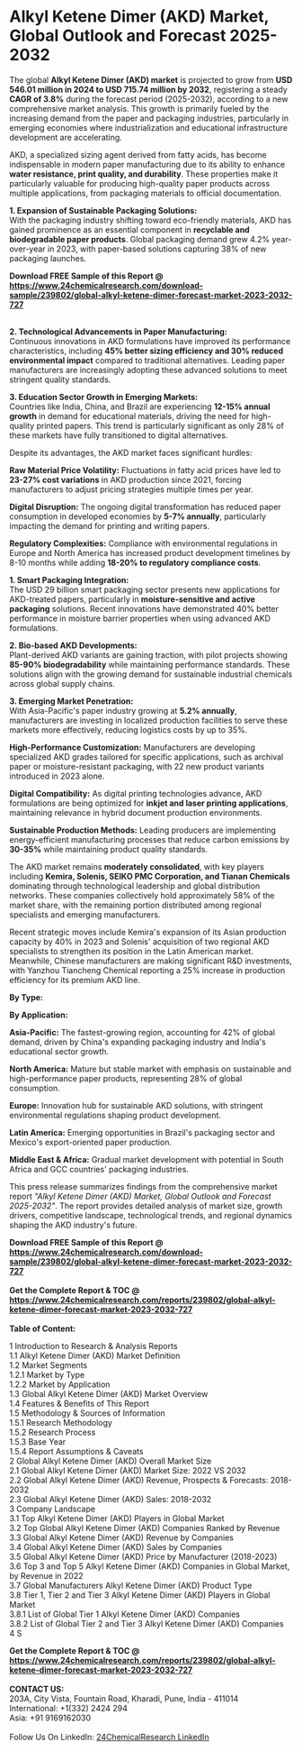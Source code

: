 <h1>Alkyl Ketene Dimer (AKD) Market, Global Outlook and Forecast 2025-2032</h1><p>The global <strong>Alkyl Ketene Dimer (AKD) market</strong> is projected to grow from <strong>USD 546.01 million in 2024 to USD 715.74 million by 2032</strong>, registering a steady <strong>CAGR of 3.8%</strong> during the forecast period (2025-2032), according to a new comprehensive market analysis. This growth is primarily fueled by the increasing demand from the paper and packaging industries, particularly in emerging economies where industrialization and educational infrastructure development are accelerating.</p><p>AKD, a specialized sizing agent derived from fatty acids, has become indispensable in modern paper manufacturing due to its ability to enhance <strong>water resistance, print quality, and durability</strong>. These properties make it particularly valuable for producing high-quality paper products across multiple applications, from packaging materials to official documentation.</p><p><strong>1. Expansion of Sustainable Packaging Solutions:</strong><br>
With the packaging industry shifting toward eco-friendly materials, AKD has gained prominence as an essential component in <strong>recyclable and biodegradable paper products</strong>. Global packaging demand grew 4.2% year-over-year in 2023, with paper-based solutions capturing 38% of new packaging launches.</p><div><b>Download FREE Sample of this Report @ 
            <a href="https://www.24chemicalresearch.com/download-sample/239802/global-alkyl-ketene-dimer-forecast-market-2023-2032-727">
            https://www.24chemicalresearch.com/download-sample/239802/global-alkyl-ketene-dimer-forecast-market-2023-2032-727</a></b></div><br><p><strong>2. Technological Advancements in Paper Manufacturing:</strong><br>
Continuous innovations in AKD formulations have improved its performance characteristics, including <strong>45% better sizing efficiency and 30% reduced environmental impact</strong> compared to traditional alternatives. Leading paper manufacturers are increasingly adopting these advanced solutions to meet stringent quality standards.</p><p><strong>3. Education Sector Growth in Emerging Markets:</strong><br>
Countries like India, China, and Brazil are experiencing <strong>12-15% annual growth</strong> in demand for educational materials, driving the need for high-quality printed papers. This trend is particularly significant as only 28% of these markets have fully transitioned to digital alternatives.</p><p>Despite its advantages, the AKD market faces significant hurdles:</p><p><strong>Raw Material Price Volatility:</strong> Fluctuations in fatty acid prices have led to <strong>23-27% cost variations</strong> in AKD production since 2021, forcing manufacturers to adjust pricing strategies multiple times per year.</p><p><strong>Digital Disruption:</strong> The ongoing digital transformation has reduced paper consumption in developed economies by <strong>5-7% annually</strong>, particularly impacting the demand for printing and writing papers.</p><p><strong>Regulatory Complexities:</strong> Compliance with environmental regulations in Europe and North America has increased product development timelines by 8-10 months while adding <strong>18-20% to regulatory compliance costs</strong>.</p><p><strong>1. Smart Packaging Integration:</strong><br>
The USD 29 billion smart packaging sector presents new applications for AKD-treated papers, particularly in <strong>moisture-sensitive and active packaging</strong> solutions. Recent innovations have demonstrated 40% better performance in moisture barrier properties when using advanced AKD formulations.</p><p><strong>2. Bio-based AKD Developments:</strong><br>
Plant-derived AKD variants are gaining traction, with pilot projects showing <strong>85-90% biodegradability</strong> while maintaining performance standards. These solutions align with the growing demand for sustainable industrial chemicals across global supply chains.</p><p><strong>3. Emerging Market Penetration:</strong><br>
With Asia-Pacific's paper industry growing at <strong>5.2% annually</strong>, manufacturers are investing in localized production facilities to serve these markets more effectively, reducing logistics costs by up to 35%.</p><p><strong>High-Performance Customization:</strong> Manufacturers are developing specialized AKD grades tailored for specific applications, such as archival paper or moisture-resistant packaging, with 22 new product variants introduced in 2023 alone.</p><p><strong>Digital Compatibility:</strong> As digital printing technologies advance, AKD formulations are being optimized for <strong>inkjet and laser printing applications</strong>, maintaining relevance in hybrid document production environments.</p><p><strong>Sustainable Production Methods:</strong> Leading producers are implementing energy-efficient manufacturing processes that reduce carbon emissions by <strong>30-35%</strong> while maintaining product quality standards.</p><p>The AKD market remains <strong>moderately consolidated</strong>, with key players including <strong>Kemira, Solenis, SEIKO PMC Corporation, and Tianan Chemicals</strong> dominating through technological leadership and global distribution networks. These companies collectively hold approximately 58% of the market share, with the remaining portion distributed among regional specialists and emerging manufacturers.</p><p>Recent strategic moves include Kemira's expansion of its Asian production capacity by 40% in 2023 and Solenis' acquisition of two regional AKD specialists to strengthen its position in the Latin American market. Meanwhile, Chinese manufacturers are making significant R&amp;D investments, with Yanzhou Tiancheng Chemical reporting a 25% increase in production efficiency for its premium AKD line.</p><p><strong>By Type:</strong></p><p><strong>By Application:</strong></p><p><strong>Asia-Pacific:</strong> The fastest-growing region, accounting for 42% of global demand, driven by China's expanding packaging industry and India's educational sector growth.</p><p><strong>North America:</strong> Mature but stable market with emphasis on sustainable and high-performance paper products, representing 28% of global consumption.</p><p><strong>Europe:</strong> Innovation hub for sustainable AKD solutions, with stringent environmental regulations shaping product development.</p><p><strong>Latin America:</strong> Emerging opportunities in Brazil's packaging sector and Mexico's export-oriented paper production.</p><p><strong>Middle East &amp; Africa:</strong> Gradual market development with potential in South Africa and GCC countries' packaging industries.</p><p>This press release summarizes findings from the comprehensive market report <em>"Alkyl Ketene Dimer (AKD) Market, Global Outlook and Forecast 2025-2032"</em>. The report provides detailed analysis of market size, growth drivers, competitive landscape, technological trends, and regional dynamics shaping the AKD industry's future.</p><div><b>Download FREE Sample of this Report @ 
            <a href="https://www.24chemicalresearch.com/download-sample/239802/global-alkyl-ketene-dimer-forecast-market-2023-2032-727">
            https://www.24chemicalresearch.com/download-sample/239802/global-alkyl-ketene-dimer-forecast-market-2023-2032-727</a></b></div><br><div><b>Get the Complete Report & TOC @ 
            <a href="https://www.24chemicalresearch.com/reports/239802/global-alkyl-ketene-dimer-forecast-market-2023-2032-727">
            https://www.24chemicalresearch.com/reports/239802/global-alkyl-ketene-dimer-forecast-market-2023-2032-727</a></b></div><br>
            <b>Table of Content:</b><p>1 Introduction to Research & Analysis Reports<br />
    1.1 Alkyl Ketene Dimer (AKD) Market Definition<br />
    1.2 Market Segments<br />
        1.2.1 Market by Type<br />
        1.2.2 Market by Application<br />
    1.3 Global Alkyl Ketene Dimer (AKD) Market Overview<br />
    1.4 Features & Benefits of This Report<br />
    1.5 Methodology & Sources of Information<br />
        1.5.1 Research Methodology<br />
        1.5.2 Research Process<br />
        1.5.3 Base Year<br />
        1.5.4 Report Assumptions & Caveats<br />
2 Global Alkyl Ketene Dimer (AKD) Overall Market Size<br />
    2.1 Global Alkyl Ketene Dimer (AKD) Market Size: 2022 VS 2032<br />
    2.2 Global Alkyl Ketene Dimer (AKD) Revenue, Prospects & Forecasts: 2018-2032<br />
    2.3 Global Alkyl Ketene Dimer (AKD) Sales: 2018-2032<br />
3 Company Landscape<br />
    3.1 Top Alkyl Ketene Dimer (AKD) Players in Global Market<br />
    3.2 Top Global Alkyl Ketene Dimer (AKD) Companies Ranked by Revenue<br />
    3.3 Global Alkyl Ketene Dimer (AKD) Revenue by Companies<br />
    3.4 Global Alkyl Ketene Dimer (AKD) Sales by Companies<br />
    3.5 Global Alkyl Ketene Dimer (AKD) Price by Manufacturer (2018-2023)<br />
    3.6 Top 3 and Top 5 Alkyl Ketene Dimer (AKD) Companies in Global Market, by Revenue in 2022<br />
    3.7 Global Manufacturers Alkyl Ketene Dimer (AKD) Product Type<br />
    3.8 Tier 1, Tier 2 and Tier 3 Alkyl Ketene Dimer (AKD) Players in Global Market<br />
        3.8.1 List of Global Tier 1 Alkyl Ketene Dimer (AKD) Companies<br />
        3.8.2 List of Global Tier 2 and Tier 3 Alkyl Ketene Dimer (AKD) Companies<br />
4 S</p><div><b>Get the Complete Report & TOC @ 
            <a href="https://www.24chemicalresearch.com/reports/239802/global-alkyl-ketene-dimer-forecast-market-2023-2032-727">
            https://www.24chemicalresearch.com/reports/239802/global-alkyl-ketene-dimer-forecast-market-2023-2032-727</a></b></div><br><b>CONTACT US:</b><br>
            203A, City Vista, Fountain Road, Kharadi, Pune, India - 411014<br>
            International: +1(332) 2424 294<br>
            Asia: +91 9169162030 <br><br>
            Follow Us On LinkedIn: <a href="https://www.linkedin.com/company/24chemicalresearch/">24ChemicalResearch LinkedIn</a>